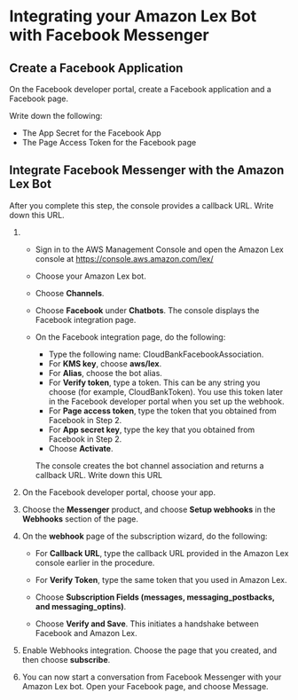 
# Integrating your Amazon Lex Bot with Facebook Messenger

## Create a Facebook Application

On the Facebook developer portal, create a Facebook application and a Facebook page.

Write down the following:

- The App Secret for the Facebook App
- The Page Access Token for the Facebook page

## Integrate Facebook Messenger with the Amazon Lex Bot 

After you complete this step, the console provides a callback URL. Write down this URL.

1. - Sign in to the AWS Management Console and open the Amazon Lex console at https://console.aws.amazon.com/lex/

    - Choose your Amazon Lex bot.

    - Choose **Channels**.

    - Choose **Facebook** under **Chatbots**. The console displays the Facebook integration page.

    - On the Facebook integration page, do the following:
        + Type the following name: CloudBankFacebookAssociation.
        + For **KMS key**, choose **aws/lex**.
        + For **Alias**, choose the bot alias.
        + For **Verify token**, type a token. This can be any string you choose (for example, CloudBankToken). You use this token later in the Facebook developer portal when you set up the webhook.
        + For **Page access token**, type the token that you obtained from Facebook in Step 2.
        + For **App secret key**, type the key that you obtained from Facebook in Step 2.
        + Choose **Activate**.

        The console creates the bot channel association and returns a callback URL. Write down this URL



2. On the Facebook developer portal, choose your app.

3. Choose the **Messenger** product, and choose **Setup webhooks** in the **Webhooks** section of the page.

4. On the **webhook** page of the subscription wizard, do the following:

    + For **Callback URL**, type the callback URL provided in the Amazon Lex console earlier in the procedure.

    + For **Verify Token**, type the same token that you used in Amazon Lex.

    + Choose **Subscription Fields (messages, messaging_postbacks, and messaging_optins)**.

    + Choose **Verify and Save**. This initiates a handshake between Facebook and Amazon Lex.

5. Enable Webhooks integration. Choose the page that you created, and then choose **subscribe**.

6. You can now start a conversation from Facebook Messenger with your Amazon Lex bot. Open your Facebook page, and choose Message.




